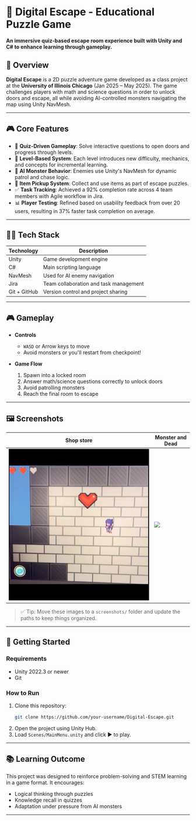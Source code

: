 # 🔐 Digital Escape - Educational Puzzle Game

**An immersive quiz-based escape room experience built with Unity and C# to enhance learning through gameplay.**

## 🧠 Overview

**Digital Escape** is a 2D puzzle adventure game developed as a class project at the **University of Illinois Chicago** (Jan 2025 – May 2025). The game challenges players with math and science questions in order to unlock doors and escape, all while avoiding AI-controlled monsters navigating the map using Unity NavMesh.

---

## 🎮 Core Features

- 🧩 **Quiz-Driven Gameplay**: Solve interactive questions to open doors and progress through levels.
- 🧠 **Level-Based System**: Each level introduces new difficulty, mechanics, and concepts for incremental learning.
- 🤖 **AI Monster Behavior**: Enemies use Unity's NavMesh for dynamic patrol and chase logic.
- 🧺 **Item Pickup System**: Collect and use items as part of escape puzzles.
- ✅ **Task Tracking**: Achieved a 92% completion rate across 4 team members with Agile workflow in Jira.
- 📊 **Player Testing**: Refined based on usability feedback from over 20 users, resulting in 37% faster task completion on average.

---

## 🧑‍💻 Tech Stack

| Technology | Description |
|------------|-------------|
| Unity      | Game development engine |
| C#         | Main scripting language |
| NavMesh    | Used for AI enemy navigation |
| Jira       | Team collaboration and task management |
| Git + GitHub | Version control and project sharing |

---

## 🎮 Gameplay

- **Controls**
  - `WASD` or Arrow keys to move
  - Avoid monsters or you'll restart from checkpoint!

- **Game Flow**
  1. Spawn into a locked room
  2. Answer math/science questions correctly to unlock doors
  3. Avoid patrolling monsters
  4. Reach the final room to escape

---

## 🖼️ Screenshots

| Shop store | Monster and Dead |
|------------|-------------------|
|![](./Assets/Shop_Store.png) | ![](./Assets/Monster_and_Dead.png) |

> ✅ Tip: Move these images to a `screenshots/` folder and update the paths to keep things organized.

---

## 🚀 Getting Started

### Requirements
- Unity 2022.3 or newer
- Git

### How to Run
1. Clone this repository:
    ```bash
    git clone https://github.com/your-username/Digital-Escape.git
    ```
2. Open the project using Unity Hub.
3. Load `Scenes/MainMenu.unity` and click ▶ to play.

---

## 📚 Learning Outcome

This project was designed to reinforce problem-solving and STEM learning in a game format. It encourages:
- Logical thinking through puzzles
- Knowledge recall in quizzes
- Adaptation under pressure from AI monsters

---

